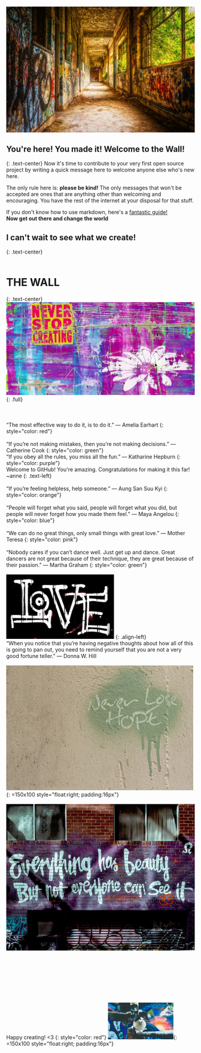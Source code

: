 ![Photo by Tama66 via Pixabay](Images/pixabay_Tama66.jpg)

## You're here! You made it! Welcome to the Wall!
{: .text-center}
Now it's time to contribute to your very first open source project by writing a quick message here to welcome anyone else who's new here. 

The only rule here is: **please be kind!** The only messages that won't be accepted are ones that are anything other than welcoming and encouraging. You have the rest of the internet at your disposal for that stuff.

If you don't know how to use markdown, here's a [fantastic guide!](http://agea.github.io/tutorial.md/)
<br>
**Now get out there and change the world**


## I can't wait to see what we create!
{: .text-center}
<br>
<br>
# THE WALL
{: .text-center}
![Image by ShonEjai via Pixabay](Images/pixabay_ShonEjai.jpg)
{: .full}
<br>
<br>
<br>
<br>
“The most effective way to do it, is to do it.” — Amelia Earhart
{: style="color: red"}
<br>
<br>
“If you’re not making mistakes, then you’re not making decisions.” — Catherine Cook
{: style="color: green"}
<br>
“If you obey all the rules, you miss all the fun.” — Katharine Hepburn
{: style="color: purple"}
<br>
Welcome to GitHub! You're amazing. Congratulations for making it this far! ~anne 
{: .text-left}
<br>
<br>
“If you’re feeling helpless, help someone.” — Aung San Suu Kyi
{: style="color: orange"}
<br>
<br>
“People will forget what you said, people will forget what you did, but people will never forget how you made them feel.” — Maya Angelou
{: style="color: blue"}
<br>
<br>
“We can do no great things, only small things with great love.” — Mother Teresa
{: style="color: pink"}
<br>
<br>
“Nobody cares if you can’t dance well. Just get up and dance. Great dancers are not great because of their technique, they are great because of their passion.” — Martha Graham
{: style="color: green"}
<br>
<br>
![Image by pixel2013 via Pixabay](Images/pixabay_pixel2013.jpg)
{: .align-left}
<br>
“When you notice that you’re having negative thoughts about how all of this is going to pan out, you need to remind yourself that you are not a very good fortune teller.” — Donna W. Hill
<br>
<br>
![Image by ShonEjai via Pixabay](Images/pixabay_ShonEjai(hope).jpg)
{: =150x100 style="float:right; padding:16px"}
<br>
<br>
![Image by StockSnap via Pixabay](Images/pixabay_StockSnap(beauty).jpg)
<br>
<br>
<br>
<br>
<br>
<br>
<br>
<br>
<br>
Happy creating! <3
{: style="color: red"}
![Image by StockSnap via Pixabay](Images/pixabay_StockSnap(cat).jpg){: =150x100 style="float:right; padding:16px"}
<br>
<br>
<br>
<br>
<br>
<br>
<br>
<br>
